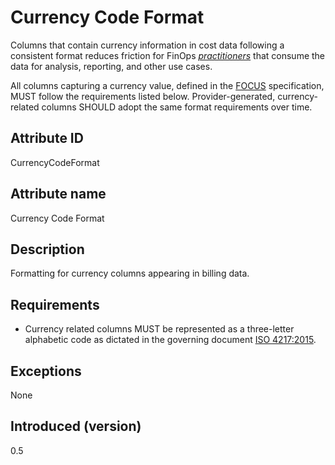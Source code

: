 # Currency Code Format

Columns that contain currency information in cost data following a consistent format reduces friction for FinOps [*practitioners*](#glossary:practitioner) that consume the data for analysis, reporting, and other use cases.

All columns capturing a currency value, defined in the [FOCUS](#glossary:finops-cost-and-usage-specification) specification, MUST follow the requirements listed below. Provider-generated, currency-related columns SHOULD adopt the same format requirements over time.

## Attribute ID

CurrencyCodeFormat

## Attribute name

Currency Code Format

## Description

Formatting for currency columns appearing in billing data.

## Requirements

* Currency related columns MUST be represented as a three-letter alphabetic code as dictated in the governing document [ISO 4217:2015](https://www.iso.org/standard/64758.html).

## Exceptions

None

## Introduced (version)

0.5
